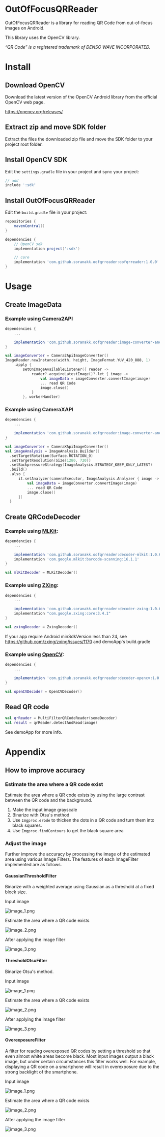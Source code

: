 # OutOfFocusQRReader

OutOfFocusQRReader is a library for reading QR Code from out-of-focus images on Android.

This library uses the OpenCV library.

*“QR Code” is a registered trademark of DENSO WAVE INCORPORATED.*

# Install

## Download OpenCV

Download the latest version of the OpenCV Android library from the official OpenCV web page.

https://opencv.org/releases/

## Extract zip and move SDK folder

Extract the files the downloaded zip file and move the SDK folder to your project root folder.

## Install OpenCV SDK

Edit the `settings.gradle` file in your project and sync your project:

```gradle
// add
include ':sdk'
```

## Install OutOfFocusQRReader

Edit the `build.gradle` file in your project:

```gradle
repositories {
    mavenCentral()
}

dependencies {
    // OpenCV sdk
    implementation project(':sdk')

    // core
    implementation 'com.github.soranakk.oofqrreader:oofqrreader:1.0.0'
}
```

# Usage

## Create ImageData

### Example using Camera2API

```gradle
dependencies {
    ...

    implementation 'com.github.soranakk.oofqrreader:image-converter-android-camera:1.0.0'
}
```

```kotlin
val imageConverter = Camera2ApiImageConverter()
ImageReader.newInstance(width, height, ImageFormat.YUV_420_888, 1)
    .apply {
        setOnImageAvailableListener({ reader ->
            reader?.acquireLatestImage()?.let { image ->
                val imageData = imageConverter.convertImage(image)
                ... read QR Code
                image.close()
            }
        }, workerHandler)
```

### Example using CameraXAPI

```gradle
dependencies {
    ...

    implementation 'com.github.soranakk.oofqrreader:image-converter-androidx-camera:1.0.0'
}
```

```kotlin
val imageConverter = CameraXApiImageConverter()
val imageAnalysis = ImageAnalysis.Builder()
  .setTargetRotation(Surface.ROTATION_0)
  .setTargetResolution(Size(1280, 720))
  .setBackpressureStrategy(ImageAnalysis.STRATEGY_KEEP_ONLY_LATEST)
  .build()
  .also {
      it.setAnalyzer(cameraExecutor, ImageAnalysis.Analyzer { image ->
          val imageData = imageConverter.convertImage(image)
          ... read QR Code
          image.close()
      })
  }
```

## Create QRCodeDecoder

### Example using [MLKit](https://developers.google.com/ml-kit/vision/barcode-scanning/android):

```gradle
dependencies {
    ...

    implementation 'com.github.soranakk.oofqrreader:decoder-mlkit:1.0.0'
    implementation 'com.google.mlkit:barcode-scanning:16.1.1'
}
```

```kotlin
val mlKitDecoder = MLKitDecoder()
```

### Example using [ZXing](https://github.com/zxing/zxing):

```gradle
dependencies {
    ...

    implementation 'com.github.soranakk.oofqrreader:decoder-zxing:1.0.0'
    implementation "com.google.zxing:core:3.4.1"
}
```

```kotlin
val zxingDecoder = ZxingDecoder()
```

If your app require Android minSdkVersion less than 24,
see https://github.com/zxing/zxing/issues/1170 and demoApp's build.gradle

### Example using [OpenCV](https://opencv.org/):

```gradle
dependencies {
    ...

    implementation 'com.github.soranakk.oofqrreader:decoder-opencv:1.0.0'
}
```

```kotlin
val openCVDecoder = OpenCVDecoder()
```

## Read QR code

```kotlin
val qrReader = MultiFilterQRCodeReader(someDecoder)
val result = qrReader.detectAndRead(image)
```

See demoApp for more info.

# Appendix

## How to improve accuracy

### Estimate the area where a QR code exist

Estimate the area where a QR code exists by using the large contrast between the QR code and the background.

1. Make the input image grayscale
2. Binarize with Otsu's method
3. Use `Imgproc.erode` to thicken the dots in a QR code and turn them into black squares.
4. Use `Imgproc.findContours` to get the black square area

### Adjust the image

Further improve the accuracy by processing the image of the estimated area using various Image Filters.
The features of each ImageFilter implemented are as follows.

#### GaussianThresholdFilter

Binarize with a weighted average using Gaussian as a threshold at a fixed block size.

Input image

![image_1.png](images/gaussian/image_1.png)

Estimate the area where a QR code exists

![image_2.png](images/gaussian/image_2.png)

After applying the image filter

![image_3.png](images/gaussian/image_3.png)

#### ThresholdOtsuFilter

Binarize Otsu's method.

Input image

![image_1.png](images/otsu/image_1.png)

Estimate the area where a QR code exists

![image_2.png](images/otsu/image_2.png)

After applying the image filter

![image_3.png](images/otsu/image_3.png)

#### OverexposureFilter

A filter for reading overexposed QR codes by setting a threshold so that even almost white areas become black.
Most input images output a black image, but under certain circumstances this filter works well.
For example, displaying a QR code on a smartphone will result in overexposure due to the strong backlight of the smartphone.

Input image

![image_1.png](images/overexposure/image_1.png)

Estimate the area where a QR code exists

![image_2.png](images/overexposure/image_2.png)

After applying the image filter

![image_3.png](images/overexposure/image_3.png)
